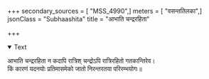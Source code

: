 +++
secondary_sources = [ "MSS_4990",]
meters = [ "वसन्ततिलका",]
jsonClass = "Subhaashita"
title = "आभाति चन्द्ररहिता"

+++

<details open><summary>Text</summary>

आभाति चन्द्ररहिता न कदापि रात्रिश् चन्द्रोऽपि रात्रिरहितो गतकान्तिरेव।  
किं कारणं यदनयोः प्रतिमासमेको जातो निरन्तरतया परिरम्भयोगः॥
</details>

